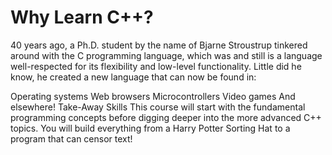 # Why Learn C++?

40 years ago, a Ph.D. student by the name of Bjarne Stroustrup tinkered around with the C programming language, which was and still is a language well-respected for its flexibility and low-level functionality. Little did he know, he created a new language that can now be found in:

Operating systems
Web browsers
Microcontrollers
Video games
And elsewhere!
Take-Away Skills
This course will start with the fundamental programming concepts before digging deeper into the more advanced C++ topics. You will build everything from a Harry Potter Sorting Hat to a program that can censor text!
